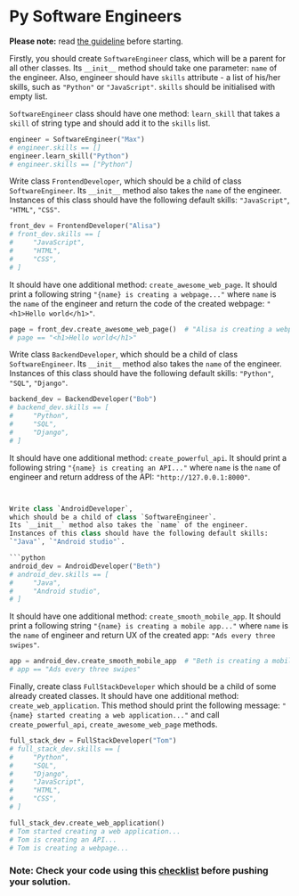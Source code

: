 # Py Software Engineers

**Please note:** read [the guideline](https://github.com/mate-academy/py-task-guideline/blob/main/README.md)
before starting.

Firstly, you should create `SoftwareEngineer` class, 
which will be a parent for all other classes. 
Its `__init__` method should take one parameter: `name` of the 
engineer. Also, engineer should have `skills` attribute - 
a list of his/her skills, such as `"Python"` or `"JavaScript"`.
`skills` should be initialised with empty list.

`SoftwareEngineer` class should have one method: `learn_skill` that 
takes a `skill` of string type and should add it to the `skills` list.

```python
engineer = SoftwareEngineer("Max")
# engineer.skills == [] 
engineer.learn_skill("Python")
# engineer.skills == ["Python"] 
```

Write class `FrontendDeveloper`, 
which should be a child of class `SoftwareEngineer`. 
Its `__init__` method also takes the `name` of the engineer. 
Instances of this class should have the following default skills:
`"JavaScript"`, `"HTML"`, `"CSS"`.

```python
front_dev = FrontendDeveloper("Alisa")
# front_dev.skills == [
#     "JavaScript",
#     "HTML",
#     "CSS",
# ]
```

It should have one additional method: `create_awesome_web_page`.
It should print a following string `"{name} is creating a webpage..."`
where `name` is the `name` of the engineer 
and return the code of the created webpage: `"<h1>Hello world</h1>"`.

```python
page = front_dev.create_awesome_web_page()  # "Alisa is creating a webpage..."
# page == "<h1>Hello world</h1>"
```

Write class `BackendDeveloper`, 
which should be a child of class `SoftwareEngineer`. 
Its `__init__` method also takes the `name` of the engineer. 
Instances of this class should have the following default skills:
`"Python"`, `"SQL"`, `"Django"`.

```python
backend_dev = BackendDeveloper("Bob")
# backend_dev.skills == [
#     "Python",
#     "SQL",
#     "Django",
# ]
```

It should have one additional method: `create_powerful_api`.
It should print a following string `"{name} is creating an API..."`
where `name` is the `name` of engineer and return address of the API: `"http://127.0.0.1:8000"`.

```python


Write class `AndroidDeveloper`, 
which should be a child of class `SoftwareEngineer`. 
Its `__init__` method also takes the `name` of the engineer. 
Instances of this class should have the following default skills:
`"Java"`, `"Android studio"`.

```python
android_dev = AndroidDeveloper("Beth")
# android_dev.skills == [
#     "Java", 
#     "Android studio",
# ]
```

It should have one additional method: `create_smooth_mobile_app`.
It should print a following string `"{name} is creating a mobile app..."`
where `name` is the `name` of engineer and return UX of the created app: `"Ads every three swipes"`.

```python
app = android_dev.create_smooth_mobile_app  # "Beth is creating a mobile app..."
# app == "Ads every three swipes"
```

Finally, create class `FullStackDeveloper` which should be a child of some already created classes.
It should have one additional method: `create_web_application`.
This method should print the following message: `"{name} started creating a web application..."`
and call `create_powerful_api`, `create_awesome_web_page` methods.

```python
full_stack_dev = FullStackDeveloper("Tom")
# full_stack_dev.skills == [
#     "Python",
#     "SQL",
#     "Django",
#     "JavaScript",
#     "HTML",
#     "CSS",
# ]

full_stack_dev.create_web_application()
# Tom started creating a web application...
# Tom is creating an API...
# Tom is creating a webpage...
```

### Note: Check your code using this [checklist](checklist.md) before pushing your solution.
